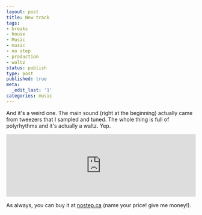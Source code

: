 ```yaml
---
layout: post
title: New track
tags:
- breaks
- house
- Music
- music
- no step
- production
- waltz
status: publish
type: post
published: true
meta:
  _edit_last: '1'
categories: music
---
```

And it's a weird one. The main sound (right at the beginning) actually came from tweezers that I sampled and tuned. The whole thing is full of polyrhythms and it's actually a waltz. Yep.

<iframe width="100%" height="166" scrolling="no" frameborder="no" src="http://w.soundcloud.com/player/?url=http%3A%2F%2Fapi.soundcloud.com%2Ftracks%2F40337766&show_artwork=true"></iframe>

As always, you can buy it at <a href="http://nostep.ca" title="Best electronic band in the world!">nostep.ca</a> (name your price! give me money!).
